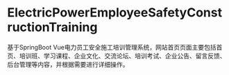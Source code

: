 # ElectricPowerEmployeeSafetyConstructionTraining
 基于SpringBoot Vue电力员工安全施工培训管理系统，网站首页页面主要包括首页、培训班、学习课程、企业文化、交流论坛、培训考试、企业公告、留言反馈、后台管理等内容，并根据需要进行详细操作。
